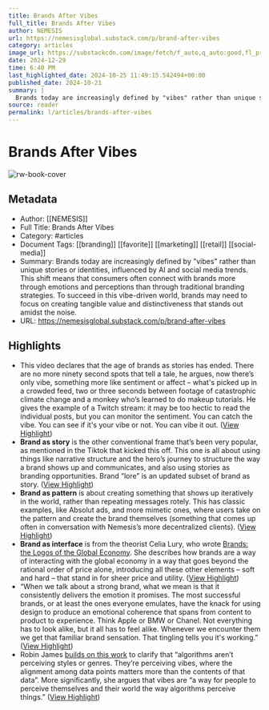 ```yaml
---
title: Brands After Vibes
full_title: Brands After Vibes
author: NEMESIS
url: https://nemesisglobal.substack.com/p/brand-after-vibes
category: articles
image_url: https://substackcdn.com/image/fetch/f_auto,q_auto:good,fl_progressive:steep/https%3A%2F%2Fsubstack-post-media.s3.amazonaws.com%2Fpublic%2Fimages%2F2f5761d9-c14b-4cff-9832-1f14c276be68_900x700.png
date: 2024-12-29
time: 6:40 PM
last_highlighted_date: 2024-10-25 11:49:15.542494+00:00
published_date: 2024-10-21
summary: |
  Brands today are increasingly defined by "vibes" rather than unique stories or identities, influenced by AI and social media trends. This shift means that consumers often connect with brands more through emotions and perceptions than through traditional branding strategies. To succeed in this vibe-driven world, brands may need to focus on creating tangible value and distinctiveness that stands out amidst the noise.
source: reader
permalink: l/articles/brands-after-vibes
---
```

# Brands After Vibes

![rw-book-cover](https://substackcdn.com/image/fetch/f_auto,q_auto:good,fl_progressive:steep/https%3A%2F%2Fsubstack-post-media.s3.amazonaws.com%2Fpublic%2Fimages%2F2f5761d9-c14b-4cff-9832-1f14c276be68_900x700.png)

## Metadata
- Author: [[NEMESIS]]
- Full Title: Brands After Vibes
- Category: #articles
- Document Tags: [[branding]] [[favorite]] [[marketing]] [[retail]] [[social-media]] 
- Summary: Brands today are increasingly defined by "vibes" rather than unique stories or identities, influenced by AI and social media trends. This shift means that consumers often connect with brands more through emotions and perceptions than through traditional branding strategies. To succeed in this vibe-driven world, brands may need to focus on creating tangible value and distinctiveness that stands out amidst the noise.
- URL: https://nemesisglobal.substack.com/p/brand-after-vibes

## Highlights
- This video declares that the age of brands as stories has ended. There are no more ninety second spots that tell a tale, he argues, now there’s only vibe, something more like sentiment or affect – what's picked up in a crowded feed, two or three seconds between footage of catastrophic climate change and a monkey who’s learned to do makeup tutorials. He gives the example of a Twitch stream: it may be too hectic to read the individual posts, but you can monitor the sentiment. You can catch the vibe. You can see if it's your vibe or not. You can vibe it out. ([View Highlight](https://read.readwise.io/read/01jb1qvyp2mystbhwn6j0fck45))
- **Brand as story** is the other conventional frame that’s been very popular, as mentioned in the Tiktok that kicked this off. This one is all about using things like narrative structure and the hero’s journey to structure the way a brand shows up and communicates, and also using stories as branding opportunities. Brand “lore” is an updated subset of brand as story. ([View Highlight](https://read.readwise.io/read/01jb1qyanyxhnxm6pnd802rz5p))
- **Brand as pattern** is about creating something that shows up iteratively in the world, rather than repeating messages rotely. This has classic examples, like Absolut ads, and more mimetic ones, where users take on the pattern and create the brand themselves (something that comes up often in conversation with Nemesis’s more decentralized clients). ([View Highlight](https://read.readwise.io/read/01jb1qzarg4yrew9m8c02k5g9c))
- **Brand as interface** is from the theorist Celia Lury, who wrote [Brands: the Logos of the Global Economy](https://www.routledge.com/Brands-The-Logos-of-the-Global-Economy/Lury/p/book/9780415251839?srsltid=AfmBOop-tb-Z_EzOjZn2dE49A0oc8vEUsKFJ0RHpC0VT96adwCFsrMbV). She describes how brands are a way of interacting with the global economy in a way that goes beyond the rational order of price alone, introducing all these other elements – soft and hard – that stand in for sheer price and utility. ([View Highlight](https://read.readwise.io/read/01jb1r090m46g1ev0vdpkdrhc8))
- “When we talk about a strong brand, what we mean is that it consistently delivers the emotion it promises. The most successful brands, or at least the ones everyone emulates, have the knack for using design to produce an emotional coherence that spans from content to product to experience. Think Apple or BMW or Chanel. Not everything has to look alike, but it all has to feel alike. Whenever we encounter them we get that familiar brand sensation. That tingling tells you it's working.” ([View Highlight](https://read.readwise.io/read/01jb1r1fq3x2zv9s26r2bzj6yq))
- Robin James [builds on this work](https://itsherfactory.substack.com/p/is-a-vibe-the-same-thing-as-a-style) to clarify that “algorithms aren’t perceiving styles or genres. They’re perceiving vibes, where the alignment among data points matters more than the contents of that data”. More significantly, she argues that vibes are “a way for people to perceive themselves and their world the way algorithms perceive things.” ([View Highlight](https://read.readwise.io/read/01jb1r4rr2gmgf916k9sx0s00t))


